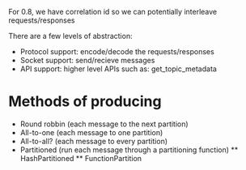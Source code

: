 For 0.8, we have correlation id so we can potentially interleave requests/responses

There are a few levels of abstraction:

* Protocol support: encode/decode the requests/responses
* Socket support: send/recieve messages
* API support: higher level APIs such as: get_topic_metadata


# Methods of producing

* Round robbin (each message to the next partition)
* All-to-one (each message to one partition)
* All-to-all? (each message to every partition)
* Partitioned (run each message through a partitioning function)
** HashPartitioned
** FunctionPartition
